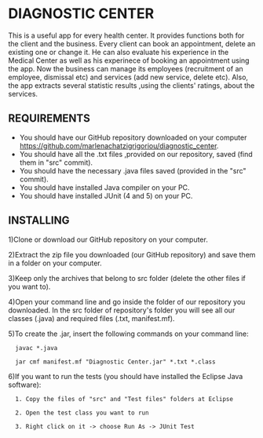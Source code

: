 # DIAGNOSTIC CENTER

This is a useful app for every health center. It provides functions both for the client and the business. Every client can book an appointment, delete an existing one or change it. He can also evaluate his experience in the Medical Center as well as his experinece of booking an appointment using the app. Now the business can manage its employees (recruitment of an employee, dismissal etc) and services (add new service, delete etc). Also, the app extracts several statistic results ,using the clients' ratings, about the services.


## REQUIREMENTS

* You should have our GitHub repository downloaded on your computer https://github.com/marlenachatzigrigoriou/diagnostic_center.
* You should have all the .txt files ,provided on our repository, saved (find them in "src" commit).
* You should have the necessary .java files saved (provided in the "src" commit).
* You should have installed Java compiler on your PC.
* You should have installed JUnit (4 and 5) on your PC.


## INSTALLING

1)Clone or download our GitHub repository on your computer. 

2)Extract the zip file you downloaded (our GitHub repository) and save them in a folder on your computer.

3)Keep only the archives that belong to src folder (delete the other files if you want to).

4)Open your command line and go inside the folder of our repository you downloaded. In the src folder of repository's folder you will see all our      classes (.java) and required files (.txt, manifest.mf).

5)To create the .jar, insert the following commands on your command line:
      
      javac *.java
      
      jar cmf manifest.mf "Diagnostic Center.jar" *.txt *.class
      
6)If you want to run the tests
(you should have installed the Eclipse Java software):

      1. Copy the files of "src" and "Test files" folders at Eclipse
      
      2. Open the test class you want to run
      
      3. Right click on it -> choose Run As -> JUnit Test
      
